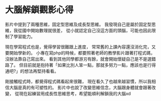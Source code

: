 # 大腦解鎖觀影心得
影片中提到了兩種思維，固定型思維及成長型思維。
我發現自己是屬於固定型思維，我從國中開始數理就很差，
從小就認定自己沒這方面的頭腦，可能也因此限制了學習能力。


現在學寫程式也是，覺得學習很難跟上進度，
常常舊的上課內容還沒消化完，又要開始學新的。
小專在寫php的時候，都要照著老師的教學影片跟著打程式碼，沒辦法靠自己寫出來。
看到其他同學都游刃有餘，就會開始懷疑自己是不是選錯路了。
但目前就是抱持著「如果比別人笨一點，那就多努力一點，應該也是行得通吧?」的想法再堅持看看。


剛接觸程式時，都覺得程式碼看起來很難，
現在看久了也越來越習慣，所以我相信大腦是真的有可塑性的。
影片中也說了改變思維信念，大腦跟身體就會跟著改變，
從現在起練習用成長性思維思考，希望能順利解鎖我的大腦xd
